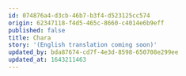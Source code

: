 ```yaml
---
id: 074876a4-d3cb-46b7-b3f4-d523125cc574
origin: 62347118-f4d5-465c-8660-c4014e6b9eff
published: false
title: Chara
story: '(English translation coming soon)'
updated_by: bda87674-cd7f-4e3d-8598-650708e299ee
updated_at: 1643211463
---
```

